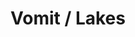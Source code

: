---
ee_id_thing: '4278'
site: '1'
type: '2'
inv_num: 2015-064
add_credit:
url: 2015-064-vomit-lakes
title: Vomit / Lakes
year: '2015'
display_year: '2015'
medium: 1920x1080 H.264/MPEG-4 Part 10 looped digital file (from 11 lossless TIF masters),
  media player, 70” flatscreen, armature, various cables
dims: 79 x 36.5 x 11 inches
pitch:
ps:
live_url:
youtube:
https://github.com/coryarcangel/alu:
imgs: vomit-lakes-2015-064-full-database-ih.jpg
subheading:
download:
commission:
related:
layout: things-i-made
---